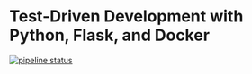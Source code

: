 # Test-Driven Development with Python, Flask, and Docker

[![pipeline status](https://gitlab.com/sdot1234/flask-tdd-docker/badges/master/pipeline.svg)](https://gitlab.com/sdot1234/flask-tdd-docker/commits/main)
